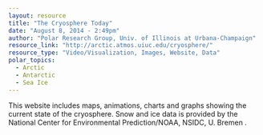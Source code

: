 ```yaml
---
layout: resource
title: "The Cryosphere Today"
date: "August 8, 2014 - 2:49pm"
author: "Polar Research Group, Univ. of Illinois at Urbana-Champaign"
resource_link: "http://arctic.atmos.uiuc.edu/cryosphere/"
resource_type: "Video/Visualization, Images, Website, Data"
polar_topics:
  - Arctic
  - Antarctic
  - Sea Ice
---
```


This website includes maps, animations, charts and graphs showing the current state of the cryosphere.  Snow and ice data is provided by the National Center for Environmental Prediction/NOAA, NSIDC, U. Bremen .